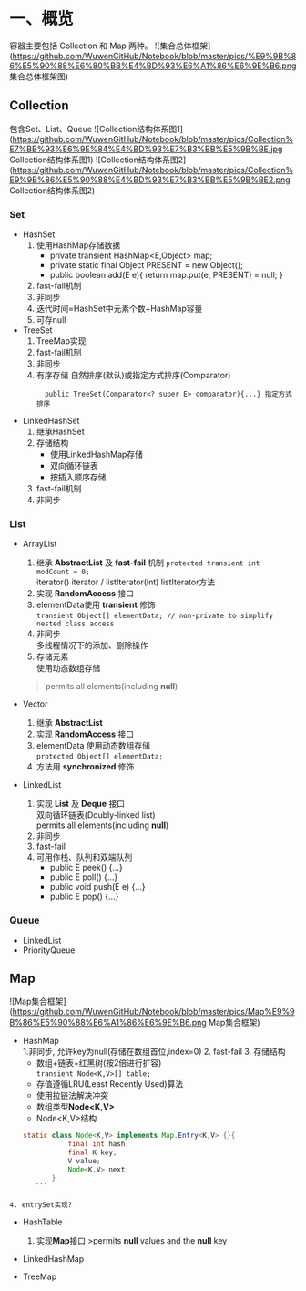 # 一、概览
  容器主要包括 Collection 和 Map 两种。
  ![集合总体框架](https://github.com/WuwenGitHub/Notebook/blob/master/pics/%E9%9B%86%E5%90%88%E6%80%BB%E4%BD%93%E6%A1%86%E6%9E%B6.png 集合总体框架图)

## Collection
  包含Set、List、Queue
  ![Collection结构体系图1](https://github.com/WuwenGitHub/Notebook/blob/master/pics/Collection%E7%BB%93%E6%9E%84%E4%BD%93%E7%B3%BB%E5%9B%BE.jpg Collection结构体系图1)
  ![Collection结构体系图2](https://github.com/WuwenGitHub/Notebook/blob/master/pics/Collection%E9%9B%86%E5%90%88%E4%BD%93%E7%B3%BB%E5%9B%BE2.png Collection结构体系图2)

### Set
   * HashSet  
       1. 使用HashMap存储数据  
           * private transient HashMap<E,Object> map; 
           * private static final Object PRESENT = new Object();
           * public boolean add(E e){ return map.put(e, PRESENT) = null; }
       2. fast-fail机制  
       3. 非同步  
       4. 迭代时间=HashSet中元素个数+HashMap容量
       5. 可存null
   * TreeSet
       1. TreeMap实现
       2. fast-fail机制
       3. 非同步
       4. 有序存储
             自然排序(默认)或指定方式排序(Comparator)  
             ```public TreeSet(){...}  自然排序  
               public TreeSet(Comparator<? super E> comparator){...} 指定方式排序
            ```
   * LinkedHashSet  
        1. 继承HashSet  
        2. 存储结构  
            * 使用LinkedHashMap存储  
            * 双向循环链表  
            * 按插入顺序存储  
        3. fast-fail机制  
        4. 非同步 
### List
   * ArrayList
       1. 继承 **AbstractList** 及 **fast-fail** 机制
        `protected transient int modCount = 0;`  
        iterator() iterator / listIterator(int) listIterator方法
      2. 实现 **RandomAccess** 接口
      3. elementData使用 **transient** 修饰  
        `transient Object[] elementData; // non-private to simplify nested class access`
      4. 非同步  
            多线程情况下的添加、删除操作
      5. 存储元素  
           使用动态数组存储
      >permits all elements(including **null**)

   * Vector
       1. 继承 **AbstractList**
       2. 实现 **RandomAccess** 接口
       3. elementData
          使用动态数组存储  
        `protected Object[] elementData;`  
       4. 方法用 **synchronized** 修饰

   * LinkedList
       1. 实现 **List** 及 **Deque** 接口  
            双向循环链表(Doubly-linked list)  
            permits all elements(including **null**)  
       2. 非同步
       3. fast-fail
       4. 可用作栈、队列和双端队列  
           * public E peek() {...} 
           * public E poll() {...}
           * public void push(E e) {...}
           * public E pop() {...}


### Queue
   * LinkedList
   * PriorityQueue  

## Map
![Map集合框架](https://github.com/WuwenGitHub/Notebook/blob/master/pics/Map%E9%9B%86%E5%90%88%E6%A1%86%E6%9E%B6.png Map集合框架)
   * HashMap  
        1.非同步, 允许key为null(存储在数组首位,index=0)
        2. fast-fail
        3. 存储结构
	   * 数组+链表+红黑树(按2倍进行扩容)  
                   `transient Node<K,V>[] table;`
	   * 存值遵循LRU(Least Recently Used)算法  
	   * 使用拉链法解决冲突
	   * 数组类型**Node<K,V>**
	   * Node<K,V>结构
	   ```java
	   static class Node<K,V> implements Map.Entry<K,V> {}{
                  final int hash;  
                  final K key;  
                  V value;  
                  Node<K,V> next;
              }
	      ```
	4. entrySet实现?
   * HashTable  
        1. 实现**Map**接口
	>permits **null** values and the **null** key

   * LinkedHashMap

   * TreeMap


